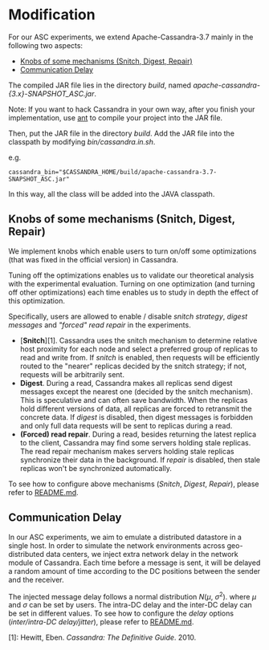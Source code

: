 # Modification

For our ASC experiments, we extend Apache-Cassandra-3.7 mainly in the following two aspects: 

* [Knobs of some mechanisms (Snitch, Digest, Repair)](#knobs)
* [Communication Delay](#delay)



The compiled JAR file lies in the directory *build*, named *apache-cassandra-{3.x}-SNAPSHOT_ASC.jar*.

Note: If you want to hack Cassandra in your own way, after you finish your implementation, use [ant](http://ant.apache.org) to compile your project into the JAR file. 

Then, put the JAR file in the directory *build*. Add the JAR file into the classpath by modifying *bin/cassandra.in.sh*.

e.g.

`cassandra_bin="$CASSANDRA_HOME/build/apache-cassandra-3.7-SNAPSHOT_ASC.jar"`

In this way, all the class will be added into the JAVA classpath.



## <span id="knobs">Knobs of some mechanisms (Snitch, Digest, Repair)</span>

We implement knobs which enable users to turn on/off some optimizations (that was fixed in the official version) in Cassandra. 

Tuning off the optimizations enables us to validate our theoretical analysis with the experimental evaluation. Turning on one optimization (and turning off other optimizations) each time enables
us to study in depth the effect of this optimization.

Specifically, users are allowed to enable / disable *snitch strategy*, *digest messages* and *"forced" read repair* in the experiments. 

* [**Snitch**][1]. Cassandra uses the snitch mechanism to determine relative host proximity for each node and select a preferred group of replicas to read and write from. If *snitch* is enabled, then requests will be efficiently routed to the "nearer" replicas decided by the snitch strategy; if not, requests will be arbitrarily sent. 
* **Digest**. During a read, Cassandra makes all replicas send digest messages except the nearest one (decided by the snitch mechanism). This is speculative and can often save bandwidth. When the replicas hold different versions of data, all replicas are forced to retransmit the concrete data. If *digest* is disabled, then digest messages is forbidden and only full data requests will be sent to replicas during a read. 
*  **(Forced) read repair**. During a read, besides returning the latest replica to the client, Cassandra may find some servers holding stale replicas. The read repair mechanism makes servers holding stale replicas synchronize their data in the background. If *repair* is disabled, then stale replicas won't be synchronized automatically. 

To see how to configure above mechanisms (*Snitch*, *Digest*, *Repair*), please refer to [README.md](https://github.com/Lingzhi-Ouyang/Almost-Strong-Consistency-Cassandra/tree/master/experiment). 



## <span id="delay">Communication Delay</span>

In our ASC experiments, we aim to emulate a distributed datastore in a single host. In order to simulate the network environments across geo-distributed data centers, we inject extra network delay in the network module of Cassandra. Each time before a message is sent, it will be delayed a random amount of time according to the DC positions between the sender and the receiver. 

The injected message delay follows a normal distribution *N*(*μ*, *σ*<sup>2</sup>). where *μ* and *σ* can be set by users. The intra-DC delay and the inter-DC delay can be set in different values. To see how to configure the *delay* options (*inter/intra-DC delay/jitter*), please refer to [README.md](https://github.com/Lingzhi-Ouyang/Almost-Strong-Consistency-Cassandra/tree/master/experiment). 

[1]: Hewitt, Eben. *Cassandra: The Definitive Guide*. 2010.